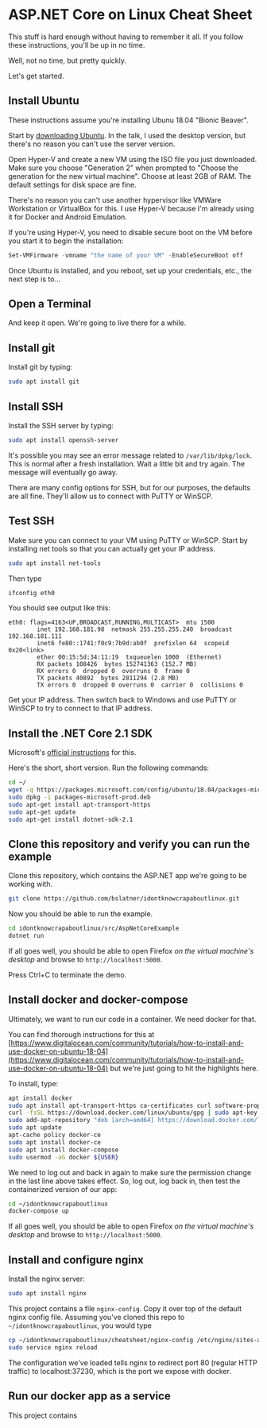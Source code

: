 # ASP.NET Core on Linux Cheat Sheet

This stuff is hard enough without having to remember it all. If you follow these instructions, you'll be up in no time.

Well, not no time, but pretty quickly. 

Let's get started.

## Install Ubuntu

These instructions assume you're installing Ubunu 18.04 "Bionic Beaver".

Start by [downloading Ubuntu](https://www.ubuntu.com/download). In the talk, I used the
desktop version, but there's no reason you can't use the server version.

Open Hyper-V and create a new VM using the ISO file you just downloaded. Make sure you choose
"Generation 2" when prompted to "Choose the generation for the new virtual machine". Choose
at least 2GB of RAM. The default settings for disk space are fine.

There's no reason you can't use another hypervisor like VMWare Workstation or VirtualBox for
this. I use Hyper-V because I'm already using it for Docker and Android Emulation.

If you're using Hyper-V, you need to disable secure boot on the VM before you start it to
begin the installation:

```powershell
Set-VMFirmware -vmname "the name of your VM" -EnableSecureBoot off
```
Once Ubuntu is installed, and you reboot, set up your credentials, etc., the next
step is to...

## Open a Terminal

And keep it open. We're going to live there for a while.

## Install git

Install git by typing:

```bash
sudo apt install git
```

## Install SSH

Install the SSH server by typing:

```bash
sudo apt install openssh-server
```

It's possible you may see an error message related to `/var/lib/dpkg/lock`. This is normal
after a fresh installation. Wait a little bit and try again. The message will eventually
go away.

There are many config options for SSH, but for our purposes, the defaults are all
fine. They'll allow us to connect with PuTTY or WinSCP.

## Test SSH

Make sure you can connect to your VM using PuTTY or WinSCP. Start by installing net tools
so that you can actually get your IP address.

```bash
sudo apt install net-tools
```

Then type

```bash
ifconfig eth0
```

You should see output like this:

```
eth0: flags=4163<UP,BROADCAST,RUNNING,MULTICAST>  mtu 1500
        inet 192.168.181.98  netmask 255.255.255.240  broadcast 192.168.181.111
        inet6 fe80::1741:f0c9:7b9d:ab0f  prefixlen 64  scopeid 0x20<link>
        ether 00:15:5d:34:11:19  txqueuelen 1000  (Ethernet)
        RX packets 108426  bytes 152741363 (152.7 MB)
        RX errors 0  dropped 0  overruns 0  frame 0
        TX packets 40892  bytes 2811294 (2.8 MB)
        TX errors 0  dropped 0 overruns 0  carrier 0  collisions 0
```

Get your IP address. Then switch back to Windows and use PuTTY or WinSCP to try to connect
to that IP address.

## Install the .NET Core 2.1 SDK

Microsoft's [official instructions](https://www.microsoft.com/net/download/linux-package-manager/ubuntu18-04/sdk-current) for this.

Here's the short, short version. Run the following commands:

```bash
cd ~/
wget -q https://packages.microsoft.com/config/ubuntu/18.04/packages-microsoft-prod.deb
sudo dpkg -i packages-microsoft-prod.deb
sudo apt-get install apt-transport-https
sudo apt-get update
sudo apt-get install dotnet-sdk-2.1
```

## Clone this repository and verify you can run the example

Clone this repository, which contains the ASP.NET app we're going to be working with.

```bash
git clone https://github.com/bslatner/idontknowcrapaboutlinux.git
```

Now you should be able to run the example.

```bash
cd idontknowcrapaboutlinux/src/AspNetCoreExample
dotnet run
```

If all goes well, you should be able to open Firefox *on the virtual machine's desktop*
and browse to `http://localhost:5000`.

Press Ctrl+C to terminate the demo.

## Install docker and docker-compose

Ultimately, we want to run our code in a container. We need docker for that. 

You can find thorough instructions for this at [https://www.digitalocean.com/community/tutorials/how-to-install-and-use-docker-on-ubuntu-18-04](https://www.digitalocean.com/community/tutorials/how-to-install-and-use-docker-on-ubuntu-18-04) but we're just going to hit the highlights here.

To install, type:

```bash
apt install docker
sudo apt install apt-transport-https ca-certificates curl software-properties-common
curl -fsSL https://download.docker.com/linux/ubuntu/gpg | sudo apt-key add -
sudo add-apt-repository "deb [arch=amd64] https://download.docker.com/linux/ubuntu bionic stable"
sudo apt update
apt-cache policy docker-ce
sudo apt install docker-ce
sudo apt install docker-compose
sudo usermod -aG docker ${USER}
```

We need to log out and back in again to make sure the permission change in the last
line above takes effect. So, log out, log back in, then test the containerized version of our app:

```bash
cd ~/idontknowcrapaboutlinux
docker-compose up
```

If all goes well, you should be able to open Firefox *on the virtual machine's desktop*
and browse to `http://localhost:5000`.

## Install and configure nginx

Install the nginx server:

```bash
sudo apt install nginx
```

This project contains a file `nginx-config`. Copy it over top of the default
nginx config file. Assuming you've cloned this repo to `~/idontknowcrapaboutlinux`,
you would type

```bash
cp ~/idontknowcrapaboutlinux/cheatsheet/nginx-config /etc/nginx/sites-available/default
sudo service nginx reload
```

The configuration we've loaded tells nginx to redirect port 80 (regular HTTP traffic) 
to localhost:37230, which is the port we expose with docker.

## Run our docker app as a service

This project contains 